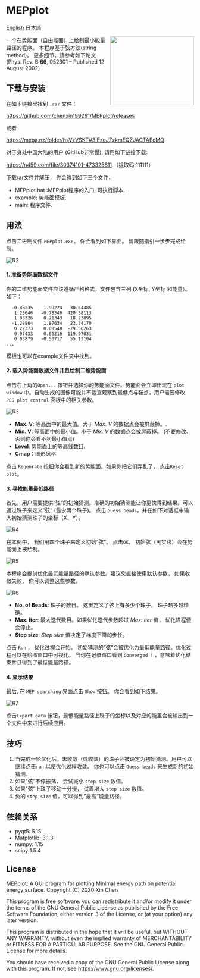 

# MEPplot
 [English](README.md)  [日本語](README_JP.md)

<a href="https://explosion.ai"><img src=".\ui\Logo.png"  width="225" height="185" align="right" /></a>

一个在势能面（自由能面）上绘制最小能量路径的程序。 本程序基于弦方法(string method)。 更多细节，请参考如下论文 (Phys. Rev. B **66**, 052301 – Published 12 August 2002) 





## 下载与安装

在如下链接里找到 `.rar` 文件：

https://github.com/chenxin199261/MEPplot/releases

或者

https://mega.nz/folder/hsVzVSKT#3IEzoJZzkmEQZJACTAEcMQ

对于身处中国大陆的用户 (GitHub非常慢), 请用如下链接下载:

https://n459.com/file/30374101-473325811  （提取码;111111）

下载rar文件并解压， 你会得到如下三个文件，

* MEPplot.bat :MEPplot程序的入口, 可执行脚本.
* example: 势能面模板.
* main: 程序文件.

## 用法

点击二进制文件 `MEPplot.exe`。 你会看到如下界面。 请跟随指引一步步完成绘制。

<img src=".\Readme-figures\R2.png" alt="R2"  />

#### 1. 准备势能面数据文件

你的二维势能面文件应该遵循严格格式，文件包含三列  (X坐标, Y坐标 和能量）。如下：

```
  -0.88235    1.99224   30.64485
   1.23646   -0.78346  420.58113
   1.03326    0.21343   18.23895
  -1.28864    1.87634   23.34170
   0.22373    0.08548  -79.56263
   0.97433    0.60216  119.97031
   0.03879   -0.50717   55.13104
...
```

模板也可以在example文件夹中找到。 



#### 2. 载入势能面数据文件并且绘制二维势能面

点击右上角的`Open...` 按钮并选择你的势能面文件。势能面会立即出现在 `plot window` 中。自动生成的图像可能并不适宜观察到最低点与鞍点。用户需要修改 `PES plot control` 面板中的相关参数。

<img src=".\Readme-figures\R3.png" alt="R3"  />

* **Max. V**: 等高面中的最大值。大于 *Max. V* 的数据点会被屏蔽掉。. 
* **Min. V**: 等高面中的最小值。小于 *Mix. V* 的数据点会被屏蔽掉。 (不要修改、否则你会看不到最小值点)
* **Level**: 势能面上的等高线数目. 
* **Cmap**：图形风格.

点击 `Regenrate` 按钮你会看到新的势能面。如果你把它们弄乱了， 点击`Reset plot`。



#### 3. 寻找能量最低路径

首先，用户需要提供”弦“的初始猜测。准确的初始猜测能让你更快得到结果。可以通过珠子来定义”弦“ (最少两个珠子)。 点击 `Guess beads`，并在如下对话框中输入初始猜测珠子的坐标（X、Y）。



<img src=".\Readme-figures\R4.png" alt="R4"  />

在本例中， 我们用四个珠子来定义初始”弦“。 点击`OK`， 初始弦（黑实线）会在势能面上被绘制。 

<img src=".\Readme-figures\R5.png" alt="R5"  />

本程序会提供优化最低能量路径的默认参数。建议您直接使用默认参数。 如果收敛失败， 你可以调整这些参数。

<img src=".\Readme-figures\R6.png" alt="R6"  />

* **No. of Beads**: 珠子的数目。 这里定义了弦上有多少个珠子， 珠子越多越精确。
* **Max. iter**: 最大迭代数目。如果优化迭代步数超过 *Max. iter* 值， 优化进程便会停止。 
* **Step size**:  *Step size* 值决定了梯度下降的步长。  



点击 `Run` ， 优化过程会开始。 初始猜测的”弦“会被优化为最低能量路径。优化过程可以在绘图窗口中可视化。 当你在记录窗口看到  `Converged !` ，意味着优化结束并且得到了最低能量路径。 



#### 4. 显示结果

最后, 在 `MEP searching` 界面点击 `Show` 按钮。 你会看到如下结果。

 <img src=".\Readme-figures\R7.png" alt="R7"  />

点击`Export data` 按钮，最低能量路径上珠子的坐标以及对应的能里会被输出到一个文件中来进行后续应用。





## 技巧

1. 当完成一轮优化后，未收敛（或收敛）的珠子会被设定为初始猜测。用户可以继续点击`run` 以使优化过程收敛。 你也可以点击 `Guess beads` 来生成新的初始猜测。
2. 如果”弦“不停振荡， 尝试减小 `step size` 数值。
3. 如果”弦“上珠子移动十分慢， 试着增大 `step size` 数值。
4. 负的 `step size` 值，可以得到”最高“能量路径。



## 依赖关系

* pyqt5: 5.15
* Matplotlib: 3.1.3
* numpy: 1.15
* scipy:1.5.4



## License

MEPplot: A GUI program for plotting Minimal energy path on potential energy surface. 
Copyright (C)  2020 Xin Chen

This program is free software: you can redistribute it and/or modify it under the terms of the GNU General Public License as published by the Free Software Foundation, either version 3 of the License, or (at your option) any later version.

This program is distributed in the hope that it will be useful, but WITHOUT ANY WARRANTY; without even the implied warranty of MERCHANTABILITY or FITNESS FOR A PARTICULAR PURPOSE.  See the GNU General Public License for more details.

You should have received a copy of the GNU General Public License along with this program. If not, see <https://www.gnu.org/licenses/>.
